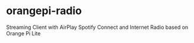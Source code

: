 # orangepi-radio
Streaming Client with AirPlay Spotify Connect and Internet Radio based on Orange Pi Lite
